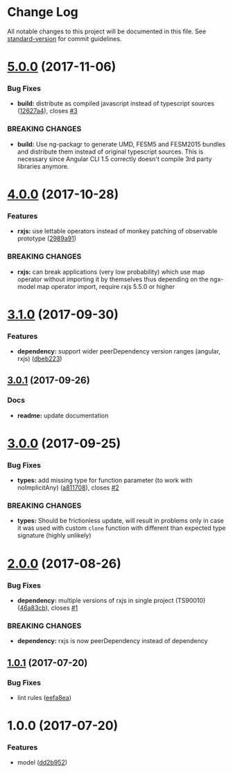 # Change Log

All notable changes to this project will be documented in this file. See [standard-version](https://github.com/conventional-changelog/standard-version) for commit guidelines.

<a name="5.0.0"></a>
# [5.0.0](https://github.com/tomastrajan/ngx-model/compare/v4.0.0...v5.0.0) (2017-11-06)


### Bug Fixes

* **build:** distribute as compiled javascript instead of typescript sources ([12627a4](https://github.com/tomastrajan/ngx-model/commit/12627a4)), closes [#3](https://github.com/tomastrajan/ngx-model/issues/3)


### BREAKING CHANGES

* **build:** Use ng-packagr to generate UMD, FESM5 and FESM2015 bundles and distribute them instead of original typescript sources. This is necessary since Angular CLI 1.5 correctly doesn't compile 3rd party libraries anymore.



<a name="4.0.0"></a>
# [4.0.0](https://github.com/tomastrajan/ngx-model/compare/v3.1.0...v4.0.0) (2017-10-28)


### Features

* **rxjs:** use lettable operators instead of monkey patching of observable prototype ([2989a91](https://github.com/tomastrajan/ngx-model/commit/2989a91))


### BREAKING CHANGES

* **rxjs:** can break applications (very low probability) which use map operator without importing it by themselves thus depending on the ngx-model map operator import, require rxjs 5.5.0 or higher



<a name="3.1.0"></a>
# [3.1.0](https://github.com/tomastrajan/ngx-model/compare/v3.0.1...v3.1.0) (2017-09-30)


### Features

* **dependency:** support wider peerDependency version ranges (angular, rxjs) ([dbeb223](https://github.com/tomastrajan/ngx-model/commit/dbeb223))



<a name="3.0.1"></a>
## [3.0.1](https://github.com/tomastrajan/ngx-model/compare/v3.0.0...v3.0.1) (2017-09-26)

### Docs

* **readme:** update documentation

<a name="3.0.0"></a>
# [3.0.0](https://github.com/tomastrajan/ngx-model/compare/v2.0.0...v3.0.0) (2017-09-25)


### Bug Fixes

* **types:** add missing type for function parameter (to work with noImplicitAny) ([a811708](https://github.com/tomastrajan/ngx-model/commit/a811708)), closes [#2](https://github.com/tomastrajan/ngx-model/issues/2)


### BREAKING CHANGES

* **types:** Should be frictionless update, will result in problems only in case it was used with custom `clone` function with different than expected type signature (highly unlikely)



<a name="2.0.0"></a>
# [2.0.0](https://github.com/tomastrajan/ngx-model/compare/v1.0.1...v2.0.0) (2017-08-26)


### Bug Fixes

* **dependency:** multiple versions of rxjs in single project (TS90010) ([46a83cb](https://github.com/tomastrajan/ngx-model/commit/46a83cb)), closes [#1](https://github.com/tomastrajan/ngx-model/issues/1)


### BREAKING CHANGES

* **dependency:** rxjs is now peerDependency instead of dependency



<a name="1.0.1"></a>
## [1.0.1](https://github.com/tomastrajan/ngx-model/compare/v1.0.0...v1.0.1) (2017-07-20)


### Bug Fixes

* lint rules ([eefa8ea](https://github.com/tomastrajan/ngx-model/commit/eefa8ea))



<a name="1.0.0"></a>
# 1.0.0 (2017-07-20)


### Features

* model ([dd2b952](https://github.com/tomastrajan/ngx-model/commit/dd2b952))
